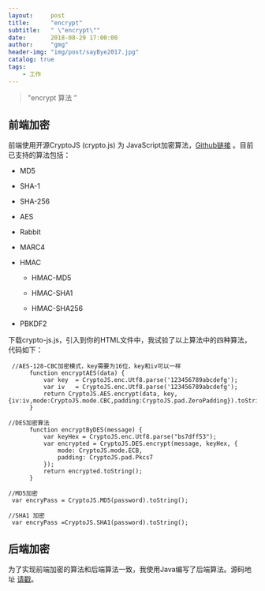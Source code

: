 ```yaml
---
layout:     post
title:      "encrypt"
subtitle:   " \"encrypt\""
date:       2018-08-29 17:00:00
author:     "gmg"
header-img: "img/post/sayBye2017.jpg"
catalog: true
tags:
    - 工作
---
```


> "encrypt 算法 ”

## 前端加密
前端使用开源CryptoJS (crypto.js) 为 JavaScript加密算法，[Github链接](https://github.com/brix/crypto-js)  。目前已支持的算法包括：
- MD5

- SHA-1

- SHA-256

- AES

- Rabbit

- MARC4

- HMAC

  - HMAC-MD5

  - HMAC-SHA1

  - HMAC-SHA256
- PBKDF2  

下载crypto-js.js，引入到你的HTML文件中，我试验了以上算法中的四种算法，代码如下：
```
 //AES-128-CBC加密模式，key需要为16位，key和iv可以一样
      function encryptAES(data) {
          var key  = CryptoJS.enc.Utf8.parse('123456789abcdefg');
          var iv   = CryptoJS.enc.Utf8.parse('123456789abcdefg');
          return CryptoJS.AES.encrypt(data, key, {iv:iv,mode:CryptoJS.mode.CBC,padding:CryptoJS.pad.ZeroPadding}).toString();
      }
      
//DES加密算法
      function encryptByDES(message) {
          var keyHex = CryptoJS.enc.Utf8.parse("bs7dff53");
          var encrypted = CryptoJS.DES.encrypt(message, keyHex, {
              mode: CryptoJS.mode.ECB,
              padding: CryptoJS.pad.Pkcs7
          });
          return encrypted.toString();
      }

//MD5加密
 var encryPass = CryptoJS.MD5(password).toString();

//SHA1 加密
 var encryPass =CryptoJS.SHA1(password).toString();     
```
## 后端加密
为了实现前端加密的算法和后端算法一致，我使用Java编写了后端算法。源码地址
[请戳](https://github.com/gmg0829/AlgorithmLearningExample/blob/master/src/com/gmg/encrypt/EncryptionUtils.java)。